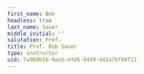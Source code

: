 ```yaml
---
first_name: Bob
headless: true
last_name: Sauer
middle_initial: ''
salutation: Prof.
title: Prof. Bob Sauer
type: instructor
uid: 7a969b56-9acb-efd6-9439-d42a7bf00f21
---
```

